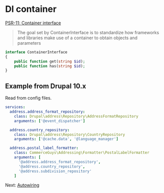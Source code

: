 # DI container

[PSR-11: Container interface](https://www.php-fig.org/psr/psr-11/)

>The goal set by ContainerInterface is to standardize how frameworks and libraries make use of a container to obtain objects and parameters

```php
interface ContainerInterface
{
    public function get(string $id);
    public function has(string $id);
}
```

## Example from Drupal 10.x

Read from config files.

```yaml
services:
  address.address_format_repository:
    class: Drupal\address\Repository\AddressFormatRepository
    arguments: ['@event_dispatcher']

  address.country_repository:
    class: Drupal\address\Repository\CountryRepository
    arguments: ['@cache.data', '@language_manager']

  address.postal_label_formatter:
    class: CommerceGuys\Addressing\Formatter\PostalLabelFormatter
    arguments: [
      '@address.address_format_repository', 
      '@address.country_repository', 
      '@address.subdivision_repository'
    ]
```

Next: [Autowiring](autowire.md)
